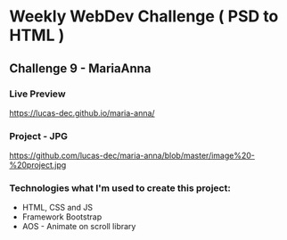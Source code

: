 # Weekly WebDev Challenge ( PSD to HTML )
## Challenge 9 - MariaAnna

### Live Preview
https://lucas-dec.github.io/maria-anna/

### Project - JPG
https://github.com/lucas-dec/maria-anna/blob/master/image%20-%20project.jpg

### Technologies what I'm used to create this project:
* HTML, CSS and JS
* Framework Bootstrap
* AOS - Animate on scroll library
